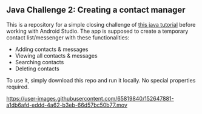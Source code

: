 <h2>Java Challenge 2: Creating a contact manager</h2>

<p>This is a repository for a simple closing challenge of <a href="https://www.youtube.com/watch?v=fis26HvvDII">this java tutorial</a> before working with Android Studio. The app is supposed to create a temporary contact list/messenger with these functionalities:</p>

<ul>
    <li>Adding contacts & messages</li>
    <li>Viewing all contacts & messages</li>
    <li>Searching contacts</li>
    <li>Deleting contacts</li>
</ul>

<p>To use it, simply download this repo and run it locally. No special properties required.</p>

https://user-images.githubusercontent.com/65819840/152647881-a1db6afd-eddd-4a62-b3eb-66d57bc50b77.mov

